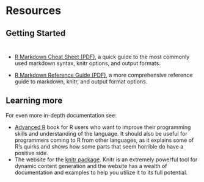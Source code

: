 # Resources

## Getting Started

<div style="height: 10px;"></div>

* [R Markdown Cheat Sheet (PDF)](http://www.rstudio.com/wp-content/uploads/2015/02/rmarkdown-cheatsheet.pdf), a quick guide to the most commonly used markdown syntax, knitr options, and output formats.

* [R Markdown Reference Guide (PDF)](http://www.rstudio.com/wp-content/uploads/2015/03/rmarkdown-reference.pdf), a more comprehensive reference guide to markdown, knitr, and output format options.

## Learning more

For even more in-depth documentation see:

* [Advanced R](http://adv-r.had.co.nz) book for R users who want to improve their programming skills and understanding of the language. It should also be useful for programmers coming to R from other languages, as it explains some of R’s quirks and shows how some parts that seem horrible do have a positive side.
* The website for the [knitr package](http://yihui.name/knitr/). Knitr is an extremely powerful tool for dynamic content generation and the website has a wealth of documentation and examples to help you utilize it to its full potential.
